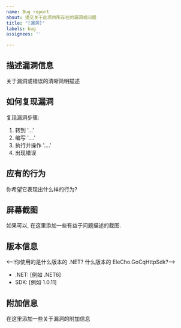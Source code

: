 ```yaml
---
name: Bug report
about: 提交关于此项目所存在的漏洞或问题
title: "[漏洞]"
labels: bug
assignees: ''

---
```


## 描述漏洞信息
关于漏洞或错误的清晰简明描述

## 如何复现漏洞
复现漏洞步骤:
1. 转到 '...'
2. 编写 '....'
3. 执行并操作 '....'
4. 出现错误

## 应有的行为
你希望它表现出什么样的行为?

## 屏幕截图
如果可以, 在这里添加一些有益于问题描述的截图.

## 版本信息
<--!你使用的是什么版本的 .NET? 什么版本的 EleCho.GoCqHttpSdk?-->
- .NET: [例如 .NET6]
- SDK: [例如 1.0.11]

## 附加信息
在这里添加一些关于漏洞的附加信息
